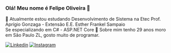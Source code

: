 ### Olá! Meu nome é Felipe Oliveira 👋
🔭 Atualmente estou estudando Desenvolvimento de Sistema  na Etec Prof. Aprígio Gonzaga - Extensão E.E. Esther Frankel Sampaio  
Se especializando em C# - ASP.NET Core
💬 Sobre mim tenho 29 anos moro em São Paulo ZL, gosto muito de programar.

[![Linkedin](https://img.shields.io/badge/LinkedIn-0077B5?style=for-the-badge&logo=linkedin&logoColor=white)](https://www.linkedin.com/in/felipe-oliveira-401107b0/)
[![Instagram](https://img.shields.io/badge/Instagram-E4405F?style=for-the-badge&logo=instagram&logoColor=white)](https://www.instagram.com/felipe.oliveira013/)


